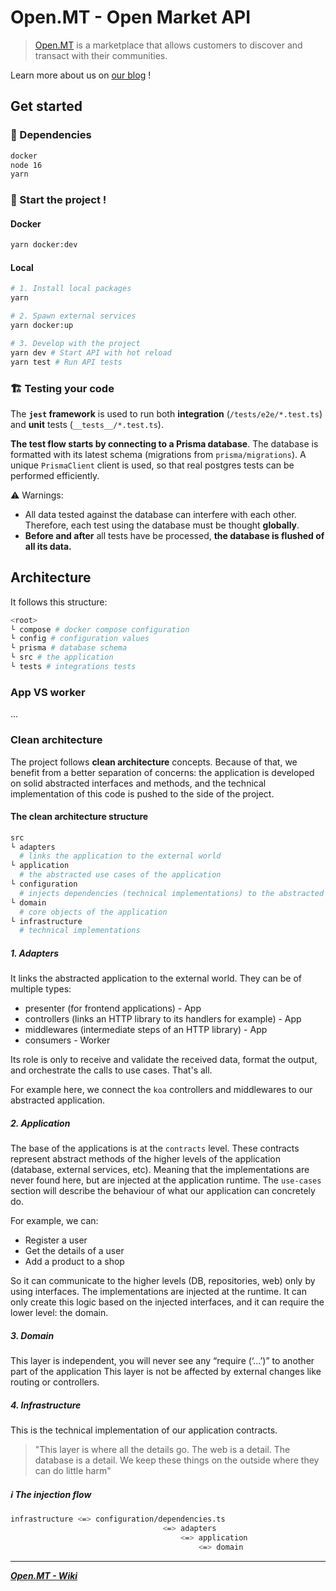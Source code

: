 # Open.MT - Open Market API

> [Open.MT](https://open.mt) is a marketplace that allows customers to discover and transact with their communities.

Learn more about us on [our blog](https://blog.open.mt/) !

## Get started

### 🌱 Dependencies

```sh
docker
node 16
yarn
```

### 🍋 Start the project !
#### Docker
```sh
yarn docker:dev
```

#### Local
```sh
# 1. Install local packages
yarn

# 2. Spawn external services
yarn docker:up

# 3. Develop with the project
yarn dev # Start API with hot reload
yarn test # Run API tests
```

### 🏗 Testing your code

The **`jest` framework** is used to run both **integration** (`/tests/e2e/*.test.ts`) and **unit** tests (`__tests__/*.test.ts`).

**The test flow starts by connecting to a Prisma database**.
The database is formatted with its latest schema (migrations from `prisma/migrations`).
A unique `PrismaClient` client is used, so that real postgres tests can be performed efficiently.

⚠️ Warnings:
- All data tested against the database can interfere with each other. Therefore, each test using the database must be thought **globally**.
- **Before and after** all tests have be processed, **the database is flushed of all its data.**

## Architecture

It follows this structure:

```bash
<root>
└ compose # docker compose configuration
└ config # configuration values
└ prisma # database schema
└ src # the application
└ tests # integrations tests
```

### App VS worker
...

### Clean architecture

The project follows **clean architecture** concepts.
Because of that, we benefit from a better separation of concerns:
the application is developed on solid abstracted interfaces and methods, and the technical implementation of this code is pushed to the side of the project.

#### The clean architecture structure

```bash
src
└ adapters
  # links the application to the external world
└ application
  # the abstracted use cases of the application
└ configuration
  # injects dependencies (technical implementations) to the abstracted application
└ domain
  # core objects of the application
└ infrastructure
  # technical implementations
```

##### 1. Adapters

It links the abstracted application to the external world. They can be of multiple types:
- presenter (for frontend applications) - App
- controllers (links an HTTP library to its handlers for example) - App
- middlewares (intermediate steps of an HTTP library) - App
- consumers - Worker

Its role is only to receive and validate the received data, format the output, and orchestrate the calls to use cases. That's all.

For example here, we connect the `koa` controllers and middlewares to our abstracted application.

##### 2. Application

The base of the applications is at the `contracts` level.
These contracts represent abstract methods of the higher levels of the application (database, external services, etc). Meaning that the implementations are never found here, but are injected at the application runtime.
The `use-cases` section will describe the behaviour of what our application can concretely do.

For example, we can:
- Register a user
- Get the details of a user
- Add a product to a shop

So it can communicate to the higher levels (DB, repositories, web) only by using interfaces.
The implementations are injected at the runtime. It can only create this logic based on the injected interfaces, and it can require the lower level: the domain.

##### 3. Domain
This layer is independent, you will never see any “require (‘…’)” to another part of the application
This layer is not be affected by external changes like routing or controllers.

##### 4. Infrastructure
This is the technical implementation of our application contracts.

> "This layer is where all the details go. The web is a detail. The database is a detail. We keep these things on the outside where they can do little harm"

##### ℹ️ The injection flow

```sh
infrastructure <=> configuration/dependencies.ts
                                  <=> adapters
                                      <=> application
                                          <=> domain
```

--- 

[***Open.MT - Wiki***](https://github.com/jterrazz/app.open-mt)

